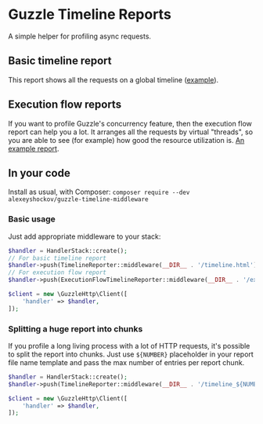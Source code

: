 # Guzzle Timeline Reports

A simple helper for profiling async requests.

## Basic timeline report

This report shows all the requests on a global timeline ([example](http://alexey.shockov.com/guzzle-timeline-middleware/report_timeline.html)).

## Execution flow reports

If you want to profile Guzzle's concurrency feature, then the execution flow report can help you a lot. It arranges all 
the requests by virtual "threads", so you are able to see (for example) how good the resource utilization is. [An example 
report](http://alexey.shockov.com/guzzle-timeline-middleware/report_ex_flow.html).

## In your code

Install as usual, with Composer: `composer require --dev alexeyshockov/guzzle-timeline-middleware`

### Basic usage

Just add appropriate middleware to your stack:

```php
$handler = HandlerStack::create();
// For basic timeline report
$handler->push(TimelineReporter::middleware(__DIR__ . '/timeline.html'), 'timeline_report');
// For execution flow report
$handler->push(ExecutionFlowTimelineReporter::middleware(__DIR__ . '/ex_flow.html'), 'ex_flow_report');

$client = new \GuzzleHttp\Client([
    'handler' => $handler,
]);
```

### Splitting a huge report into chunks

If you profile a long living process with a lot of HTTP requests, it's possible to split the report into chunks. Just 
use `${NUMBER}` placeholder in your report file name template and pass the max number of entries per report chunk.

```php
$handler = HandlerStack::create();
$handler->push(TimelineReporter::middleware(__DIR__ . '/timeline_${NUMBER}.html', null, 250), 'timeline_report');

$client = new \GuzzleHttp\Client([
    'handler' => $handler,
]);
```
